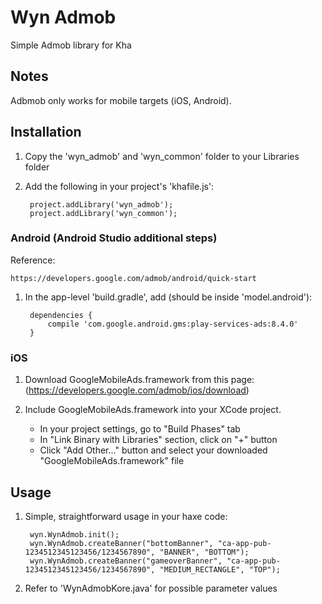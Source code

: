 # Wyn Admob
Simple Admob library for Kha

## Notes

Adbmob only works for mobile targets (iOS, Android).

## Installation

1. Copy the 'wyn_admob' and 'wyn_common' folder to your Libraries folder
2. Add the following in your project's 'khafile.js':

		project.addLibrary('wyn_admob');
		project.addLibrary('wyn_common');

### Android (Android Studio additional steps)

Reference:

	https://developers.google.com/admob/android/quick-start

1. In the app-level 'build.gradle', add (should be inside 'model.android'):

		dependencies {
			compile 'com.google.android.gms:play-services-ads:8.4.0'
		}

### iOS

1. Download GoogleMobileAds.framework from this page: (https://developers.google.com/admob/ios/download)

2. Include GoogleMobileAds.framework into your XCode project.
	* In your project settings, go to "Build Phases" tab
	* In "Link Binary with Libraries" section, click on "+" button
	* Click "Add Other..." button and select your downloaded "GoogleMobileAds.framework" file

## Usage

1. Simple, straightforward usage in your haxe code:

		wyn.WynAdmob.init();
		wyn.WynAdmob.createBanner("bottomBanner", "ca-app-pub-1234512345123456/1234567890", "BANNER", "BOTTOM");
		wyn.WynAdmob.createBanner("gameoverBanner", "ca-app-pub-1234512345123456/1234567890", "MEDIUM_RECTANGLE", "TOP");

2. Refer to 'WynAdmobKore.java' for possible parameter values
